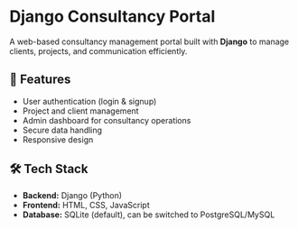 # Django Consultancy Portal

A web-based consultancy management portal built with **Django** to manage clients, projects, and communication efficiently.

## 🚀 Features
- User authentication (login & signup)
- Project and client management
- Admin dashboard for consultancy operations
- Secure data handling
- Responsive design

## 🛠 Tech Stack
- **Backend:** Django (Python)
- **Frontend:** HTML, CSS, JavaScript
- **Database:** SQLite (default), can be switched to PostgreSQL/MySQL


